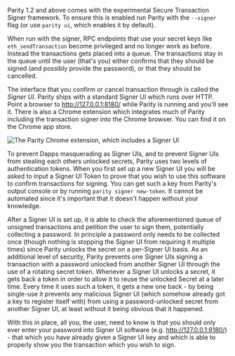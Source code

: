 Parity 1.2 and above comes with the experimental Secure Transaction Signer framework. To ensure this is enabled run Parity with the `--signer` flag (or use `parity ui`, which enables it by default).

When run with the signer, RPC endpoints that use your secret keys like `eth_sendTransaction` become privileged and no longer work as before. Instead the transactions gets placed into a queue. The transactions stay in the queue until the user (that's you) either confirms that they should be signed (and possibly provide the password), or that they should be cancelled.

The interface that you confirm or cancel transaction through is called the *Signer UI*. Parity ships with a standard Signer UI which runs over HTTP. Point a browser to http://127.0.0.1:8180/ while Parity is running and you'll see it. There is also a Chrome extension which integrates much of Parity including the transaction signer into the Chrome browser. You can find it on the Chrome app store.

![The Parity Chrome extension, which includes a Signer UI](https://cloud.githubusercontent.com/assets/138296/16358848/5d91b94a-3b21-11e6-88c2-1cc9301ec41e.png)


To prevent Dapps masquerading as Signer UIs, and to prevent Signer UIs from stealing each others unlocked secrets, Parity uses two levels of authentication tokens. When you first set up a new Signer UI you will be asked to input a Signer UI Token to prove that you wish to use this software to confirm transactions for signing. You can get such a key from Parity's output console or by running `parity signer new-token`. It cannot be automated since it's important that it doesn't happen without your knowledge.

After a Signer UI is set up, it is able to check the aforementioned queue of unsigned transactions and petition the user to sign them, potentially collecting a password. In principle a password only needs to be collected once (though nothing is stopping the Signer UI from requiring it multiple times) since Parity unlocks the secret on a per-Signer UI basis. As an additional level of security, Parity prevents one Signer UIs signing a transaction with a password unlocked from another Signer UI through the use of a rotating secret token. Whenever a Signer UI unlocks a secret, it gets back a token in order to allow it to reuse the unlocked Secret at a later time. Every time it uses such a token, it gets a new one back - by being single-use it prevents any malicious Signer UI (which somehow already got a key to register itself with) from using a password-unlocked secret from another Signer UI, at least without it being obvious that it happened.

With this in place, all you, the user, need to know is that you should only ever enter your password into Signer UI software (e.g. http://127.0.0.1:8180/) - that which you have already given a Signer UI key and which is able to properly show you the transaction which you wish to sign.